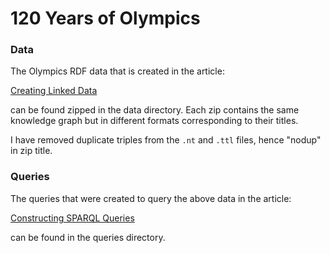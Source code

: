 # 120 Years of Olympics

### Data

The Olympics RDF data that is created in the article:

[Creating Linked Data](https://medium.com/@addlesee/creating-linked-data-31c7dd479a9e)

can be found zipped in the data directory. Each zip contains the same knowledge graph but in different formats corresponding to their titles.

I have removed duplicate triples from the `.nt` and `.ttl` files, hence "nodup" in zip title.

### Queries

The queries that were created to query the above data in the article:

[Constructing SPARQL Queries](https://medium.com/wallscope/constructing-sparql-queries-ca63b8b9ac02)

can be found in the queries directory.
